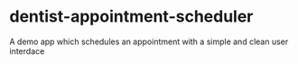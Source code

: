 # dentist-appointment-scheduler
A demo app which schedules an appointment with a simple and clean user interdace
